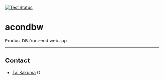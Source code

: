 [![Test Status](https://github.com/simonsobs/acondbw/workflows/Test/badge.svg)](https://github.com/simonsobs/acondbw/actions?query=workflow%3ATest)
<!-- [![Coverage Status](https://coveralls.io/repos/github/simonsobs/acondbw/badge.svg?branch=master)](https://coveralls.io/github/simonsobs/acondbw?branch=master) -->

# acondbw

Product DB front-end web app

---

## Contact

- [Tai Sakuma](https://github.com/TaiSakuma) <span itemscope itemtype="https://schema.org/Person"><a itemprop="sameAs" content="https://orcid.org/0000-0003-3225-9861" href="https://orcid.org/0000-0003-3225-9861" target="orcid.widget" rel="me noopener noreferrer" style="vertical-align:text-top;"><img src="https://orcid.org/sites/default/files/images/orcid_16x16.png" style="width:1em;margin-right:.5em;" alt="ORCID iD icon"></a></span>
